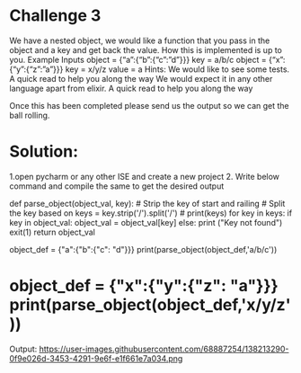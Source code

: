 Challenge 3
===========

We have a nested object, we would like a function that you pass in the object and a key and get back the value. How this is implemented is up to you.
Example Inputs
object = {“a”:{“b”:{“c”:”d”}}}
key = a/b/c
object = {“x”:{“y”:{“z”:”a”}}}
key = x/y/z
value = a
Hints:
We would like to see some tests. A quick read to help you along the way
We would expect it in any other language apart from elixir.
A quick read to help you along the way 
 
Once this has been completed please send us the output so we can get the ball rolling.

Solution:
=========
1.open pycharm or any other ISE and create a new project
2. Write below command and compile the same to get the desired output

def parse_object(object_val, key):
    # Strip the key of start and railing
    # Split the key based on
    keys = key.strip('/').split('/')
    # print(keys)
    for key in keys:
        if key in object_val:
            object_val = object_val[key]
        else:
            print ("Key not found")
            exit(1)
    return object_val

object_def = {"a":{"b":{"c": "d"}}}
print(parse_object(object_def,'a/b/c'))

object_def = {"x":{"y":{"z": "a"}}}
print(parse_object(object_def,'x/y/z'))
========================================================
Output:
https://user-images.githubusercontent.com/68887254/138213290-0f9e026d-3453-4291-9e6f-e1f661e7a034.png
